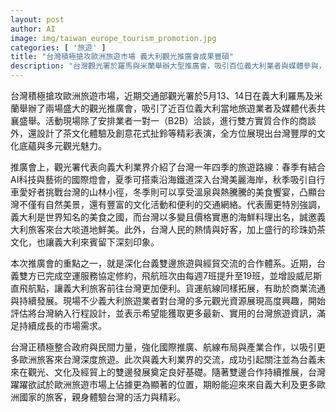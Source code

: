 ```yaml
---
layout: post
author: AI
image: img/taiwan_europe_tourism_promotion.jpg
categories: [ '旅遊' ]
title: "台灣積極搶攻歐洲旅遊市場 義大利觀光推廣會成果豐碩"
description: "台灣觀光署於羅馬與米蘭舉辦大型推廣會，吸引百位義大利業者與媒體參與，藉由B2B洽談、文化體驗與表演，展現台灣多元觀光魅力並強化台義航空與經貿合作，雙邊旅遊市場發展可期。"
---
```

台灣積極搶攻歐洲旅遊市場，近期交通部觀光署於5月13、14日在義大利羅馬及米蘭舉辦了兩場盛大的觀光推廣會，吸引了近百位義大利當地旅遊業者及媒體代表共襄盛舉。活動現場除了安排業者一對一（B2B）洽談，進行雙方實質合作的商談外，還設計了茶文化體驗及創意花式扯鈴等精彩表演，全方位展現出台灣豐厚的文化底蘊與多元觀光魅力。

推廣會上，觀光署代表向義大利業界介紹了台灣一年四季的旅遊路線：春季有結合AI科技與藝術的國際燈會，夏季可搭乘沿海鐵道深入台灣美麗海岸，秋季吸引自行車愛好者挑戰台灣的山林小徑，冬季則可以享受溫泉與熱騰騰的美食饗宴，凸顯台灣不僅有自然美景，還有豐富的文化活動和便利的交通網絡。代表團更特別強調，義大利是世界知名的美食之國，而台灣以多變且價格實惠的海鮮料理出名，誠邀義大利旅客來台大啖道地鮮美。此外，台灣人民的熱情與好客，加上盛行的珍珠奶茶文化，也讓義大利來賓留下深刻印象。

本次推廣會的重點之一，就是深化台義雙邊旅遊與經貿交流的合作體系。近期，台義雙方已完成空運服務協定修約，飛航班次由每週7班提升至19班，並增設威尼斯直飛航點，讓義大利旅客前往台灣更加便利。貨運航線同樣拓展，有助於商業流通與持續發展。現場不少義大利旅遊業者對台灣的多元觀光資源展現高度興趣，開始評估將台灣納入行程設計，並表示希望能獲取更多最新、實用的台灣旅遊資訊，滿足持續成長的市場需求。

台灣正積極整合政府與民間力量，強化國際推廣、航線布局與產業合作，以吸引更多歐洲旅客來台灣深度旅遊。此次與義大利業界的交流，成功引起關注並為台義未來在觀光、文化及經貿上的雙邊發展奠定良好基礎。隨著雙邊合作持續推展，台灣躍躍欲試於歐洲旅遊市場上佔據更為顯著的位置，期盼能迎來來自義大利及更多歐洲國家的旅客，親身體驗台灣的活力與精彩。